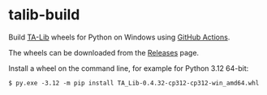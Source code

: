 # talib-build
Build [TA-Lib](https://github.com/ta-lib/ta-lib-python) wheels for Python on Windows using [GitHub Actions](https://github.com/cgohlke/talib-build/actions/workflows/wheel.yml).

The wheels can be downloaded from the [Releases](https://github.com/cgohlke/talib-build/releases) page.

Install a wheel on the command line, for example for Python 3.12 64-bit:

    $ py.exe -3.12 -m pip install TA_Lib-0.4.32-cp312-cp312-win_amd64.whl 
